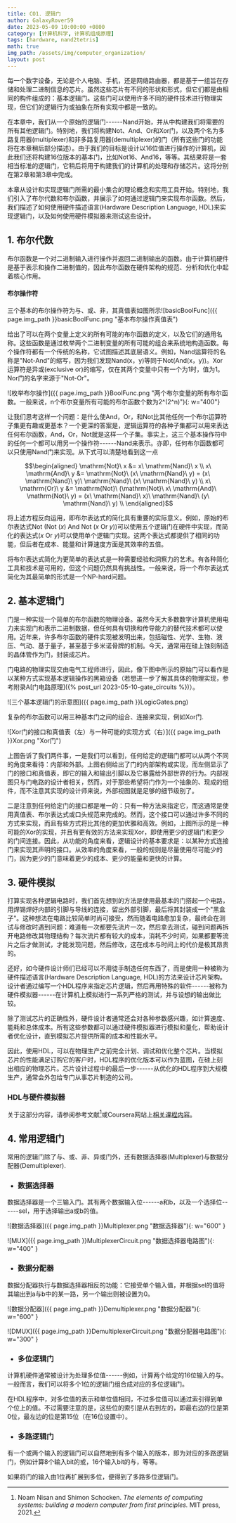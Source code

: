 ```yaml
---
title: CO1. 逻辑门
author: GalaxyRover59
date: 2023-05-09 10:00:00 +0800
category: [计算机科学, 计算机组成原理]
tags: [hardware, nand2tetris]
math: true
img_path: /assets/img/computer_organization/
layout: post
---
```



每一个数字设备，无论是个人电脑、手机，还是网络路由器，都是基于一组旨在存储和处理二进制信息的芯片。虽然这些芯片有不同的形状和形式，但它们都是由相同的构件组成的：基本逻辑门。这些门可以使用许多不同的硬件技术进行物理实现，但它们的逻辑行为或抽象在所有实现中都是一致的。

在本章中，我们从一个原始的逻辑门------Nand开始，并从中构建我们将需要的所有其他逻辑门。特别地，我们将构建Not、And、Or和Xor门，以及两个名为多路复用器(multiplexer)和非多路复用器(demultiplexer)的门（所有这些门的功能将在本章稍后部分描述）。由于我们的目标是设计以16位值进行操作的计算机，因此我们还将构建16位版本的基本门，比如Not16、And16，等等。其结果将是一套相当标准的逻辑门，它稍后将用于构建我们的计算机的处理和存储芯片。这将分别在第2章和第3章中完成。

本章从设计和实现逻辑门所需的最小集合的理论概念和实用工具开始。特别地，我们引入了布尔代数和布尔函数，并展示了如何通过逻辑门来实现布尔函数。然后，我们描述了如何使用硬件描述语言(Hardware
Description Language,
HDL)来实现逻辑门，以及如何使用硬件模拟器来测试这些设计。

## 1. 布尔代数

布尔函数是一个对二进制输入进行操作并返回二进制输出的函数。由于计算机硬件是基于表示和操作二进制值的，因此布尔函数在硬件架构的规范、分析和优化中起着核心作用。

#### 布尔操作符

三个基本的布尔操作符为与、或、非，其真值表如图所示![basicBoolFunc]({{ page.img_path }}basicBoolFunc.png "基本布尔操作真值表")

给出了可以在两个变量上定义的所有可能的布尔函数的定义，以及它们的通用名称。这些函数是通过枚举两个二进制变量的所有可能的组合来系统地构造函数。每个操作符都有一个传统的名称，它试图描述其底层语义。例如，Nand运算符的名称是\"Not-And\"的缩写，因为我们发现Nand(x，y)等同于Not(And(x，y))。Xor运算符是异或(exclusive
or)的缩写，仅在其两个变量中只有一个为1时，值为1。Nor门的名字来源于\"Not-Or\"。

![枚举布尔操作]({{ page.img_path }}BoolFunc.png "两个布尔变量的所有布尔函数。一般来说，n个布尔变量所有可能的布尔函数个数为2^(2^n)"){: w="400"}

让我们思考这样一个问题：是什么使And，Or，和Not比其他任何一个布尔运算符子集更有趣或更基本？一个更深的答案是，逻辑运算符的各种子集都可以用来表达任何布尔函数，And，Or，Not就是这样一个子集。事实上，这三个基本操作符中的任何一个都可以用另一个操作符------Nand来表示。亦即，任何布尔函数都可以只使用Nand门来实现。从下式可以清楚地看到这一点

$$\begin{aligned} 
    \mathrm{Not}\ x &= x\ \mathrm{Nand}\ x \\
    x\ \mathrm{And}\ y &= \mathrm{Not}\ (x\ \mathrm{Nand}\ y) = (x\ \mathrm{Nand}\ y)\ \mathrm{Nand}\ (x\ \mathrm{Nand}\ y) \\
    x\ \mathrm{Or}\ y &= \mathrm{Not}\ (\mathrm{Not}\ x\ \mathrm{And}\ \mathrm{Not}\ y) = (x\ \mathrm{Nand}\ x)\ \mathrm{Nand}\ (y\ \mathrm{Nand}\ y) \\
\end{aligned}$$

将上述方程反向运用，即布尔表达式的简化具有重要的实际意义。例如，原始的布尔表达式Not (Not ($x$) And Not ($x$ Or $y$))可以使用五个逻辑门在硬件中实现，而简化的表达式($x$ Or $y$)可以使用单个逻辑门实现。这两个表达式都提供了相同的功能，但后者在成本、能量和计算速度方面是其效率的五倍。

将布尔表达式简化为更简单的表达式是一种需要经验和洞察力的艺术。有各种简化工具和技术是可用的，但这个问题仍然具有挑战性。一般来说，将一个布尔表达式简化为其最简单的形式是一个NP-hard问题。

## 2. 基本逻辑门

门是一种实现一个简单的布尔函数的物理设备。虽然今天大多数数字计算机使用电力来实现门和表示二进制数据，但任何具有切换和传导能力的替代技术都可以使用。近年来，许多布尔函数的硬件实现被发明出来，包括磁性、光学、生物、液压、气动、基于量子，甚至基于多米诺骨牌的机制。今天，通常用在硅上蚀刻制造的晶体管作为门，封装成芯片。

门电路的物理实现交由电气工程师进行，因此，像下图中所示的原始门可以看作是以某种方式实现基本逻辑操作的黑箱设备（若想进一步了解其具体的物理实现，参考附录A[门电路原理]({% post_url 2023-05-10-gate_circuits %})）。

![三个基本逻辑门的示意图]({{ page.img_path }}LogicGates.png)

复杂的布尔函数可以用三种基本门之间的组合、连接来实现，例如Xor门.

![Xor门的接口和真值表（左）与一种可能的实现方式（右）]({{ page.img_path }}Xor.png "Xor门")

上图告诉了我们两件事，一是我们可以看到，任何给定的逻辑门都可以从两个不同的角度来看待：内部和外部。上图右侧给出了门的内部架构或实现，而左侧显示了门的接口和真值表，即它的输入和输出引脚以及它暴露给外部世界的行为。内部视图只与门电路的设计者相关，然而，对于那些希望将门作为一个抽象的、现成的组件，而不注意其实现的设计师来说，外部视图就是足够的细节级别了。

二是注意到任何给定门的接口都是唯一的：只有一种方法来指定它，而这通常是使用真值表、布尔表达式或口头规范来完成的。然而，这个接口可以通过许多不同的方式来实现，而且有些方式将比其他的更加优雅和高效。例如，上图所示的是一种可能的Xor的实现，并且有更有效的方法来实现Xor，即使用更少的逻辑门和更少的门间连接。因此，从功能的角度来看，逻辑设计的基本要求是：以某种方式连接门来实现其声明的接口。从效率的角度来看，一般的规则是尽量使用尽可能少的门，因为更少的门意味着更少的成本、更少的能量和更快的计算。

## 3. 硬件模拟

打算实现各种逻辑电路时，我们首先想到的方法是使用最基本的门搭起一个电路，用焊锡焊好内部的引脚与导线的连接，留出外部引脚，最后将其封装成一个"黑盒子"。这种想法在电路比较简单时尚可接受，然而随着电路愈加复杂，最终会在测试与修改时遇到问题：难道每一次都要先流片一次，然后拿去测试，碰到问题再拆开电路修改其物理结构？每次流片都有较大的成本，消耗不少时间，如果都要等流片之后才做测试，才能发现问题，然后修改，这在成本与时间上的代价是极其昂贵的。

还好，如今硬件设计师们已经可以不用徒手制造任何东西了，而是使用一种被称为硬件描述语言(Hardware Description Language, HDL)的方法来设计芯片架构。设计者通过编写一个HDL程序来指定芯片逻辑，然后再用特殊的软件------被称为硬件模拟器------在计算机上模拟进行一系列严格的测试，并与设想的输出做比较。

除了测试芯片的正确性外，硬件设计者通常还会对各种参数感兴趣，如计算速度、能耗和总体成本。所有这些参数都可以通过硬件模拟器进行模拟和量化，帮助设计者优化设计，直到模拟芯片提供所需的成本和性能水平。

因此，使用HDL，可以在物理生产之前完全计划、调试和优化整个芯片。当模拟芯片的性能满足订购它的客户时，HDL程序的优化版本可以作为蓝图，在硅上刻出相应的物理芯片。芯片设计过程中的最后一步------从优化的HDL程序到大规模生产，通常会外包给专门从事芯片制造的公司。

### HDL与硬件模拟器

关于这部分内容，请参阅参考文献[^1]或Coursera网站上[相关课程内容](https://www.coursera.org/learn/build-a-computer)。

[^1]:Noam Nisan and Shimon Schocken. *The elements of computing systems: building a modern computer from first principles.* MIT press, 2021.

## 4. 常用逻辑门

常用的逻辑门除了与、或、非、异或门外，还有数据选择器(Multiplexer)与数据分配器(Demultiplexer).

- ### 数据选择器

数据选择器是一个三输入门。其有两个数据输入位------a和b，以及一个选择位------sel，用于选择输出a或b的值。

![数据选择器]({{ page.img_path }}Multiplexer.png "数据选择器"){: w="600" }

![MUX]({{ page.img_path }}MultiplexerCircuit.png "数据选择器电路图"){: w="400" }

- ### 数据分配器

数据分配器执行与数据选择器相反的功能：它接受单个输入值，并根据sel的值将其输出到a与b中的某一路，另一个输出则被设置为0。

![数据分配器]({{ page.img_path }}Demultiplexer.png "数据分配器"){: w="600" }

![DMUX]({{ page.img_path }}DemultiplexerCircuit.png "数据分配器电路图"){: w="300" }

- ### 多位逻辑门

计算机硬件通常被设计为处理多位值------例如，计算两个给定的16位输入的与。一般而言，我们可以将多个1位的逻辑门组合成对应的多位逻辑门。

在HDL程序中，对多位值的表示和单位值相同，不过多位值可以通过索引得到单个位上的值。不过需要注意的是，这些位的索引是从右到左的，即最右边的位是第0位，最左边的位是第15位（在16位设置中）。

- ### 多路逻辑门

有一个或两个输入的逻辑门可以自然地到有多个输入的版本，即为对应的多路逻辑门，例如计算8个输入bit的或，16个输入bit的与，等等。

如果将门的输入由1位再扩展到多位，便得到了多路多位逻辑门。
